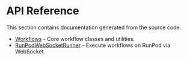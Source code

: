 # API Reference

This section contains documentation generated from the source code.

- [Workflows](workflows.md) - Core workflow classes and utilities.
- [RunPodWebSocketRunner](runpod-websocket-runner.md) - Execute workflows on RunPod via WebSocket.

